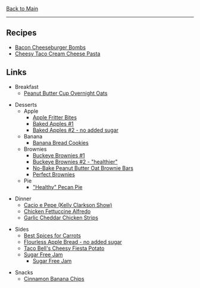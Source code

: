[Back to Main](/README.md)

---
## Recipes

- [Bacon Cheeseburger Bombs](/10%20Food/Bacon%20Cheeseburger%20Bombs.md)
- [Cheesy Taco Cream Cheese Pasta](/10%20Food/Cheesy%20Taco%20Cream%20Cheese%20Pasta.md)

## Links

<!---->
- Breakfast
	- [Peanut Butter Cup Overnight Oats](https://www.facebook.com/photo.php?fbid=122136463634395159&set=pb.61561854786815.-2207520000&type=3)

<!---->
- Desserts
	- Apple
		- [Apple Fritter Bites](https://delectablerecipe.com/apple-fritter-bites/)
		- [Baked Apples #1](https://www.allrecipes.com/recipe/255931/baked-cinnamon-apples/)
		- [Baked Apples #2 - no added sugar](https://happyhealthymama.com/simple-baked-apples.html)
	- Banana
		- [Banana Bread Cookies](https://recipestasteful.com/the-best-banana-bread-cookies-6-ingredients/)
	- Brownies
		- [Buckeye Brownies #1](https://www.livewellbakeoften.com/buckeye-brownies/)
		- [Buckeye Brownies #2 - "healthier"](https://www.halfbakedharvest.com/healthier-buckeye-brownies/)
		- [No-Bake Peanut Butter Oat Brownie Bars](https://cookerycrafters.com/healthy-no-bake-peanut-butter-oat-brownie-bars/)
		- [Perfect Brownies](https://lickthebowlgood.blogspot.com/2013/02/the-perfect-brownie.html)
	- Pie
		- ["Healthy" Pecan Pie](https://www.joyfulhealthyeats.com/homemade-pecan-pie-no-corn-syrup/)

<!---->
- Dinner
	- [Cacio e Pepe (Kelly Clarkson Show)](https://www.today.com/recipes/cacio-pepe-recipe-t251620)
	- [Chicken Fettuccine Alfredo](https://healthyfitnessmeals.com/chicken-fettuccine-alfredo/#recipe)
	- [Garlic Cheddar Chicken Strips](https://www.theidearoom.net/garlic-cheddar-chicken-strips)

<!---->
- Sides
	- [Best Spices for Carrots](https://pinchspicemarket.com/blog/spices-for-carrots-best-ways-to-cook)
	- [Flourless Apple Bread - no added sugar](https://thebakermama.com/recipes/healthy-flourless-fresh-apple-bread/)
	- [Taco Bell's Cheesy Fiesta Potato](https://copykat.com/taco-bell-cheesy-fiesta-potatoes)
	- [Sugar Free Jam](https://thishealthykitchen.com/easy-strawberry-jam-3-ingredient/)
		- [Sugar Free Jam](https://prettydeliciouslife.com/sugar-free-jam-3-ingredients-10-minutes/)

<!---->
- Snacks
	- [Cinnamon Banana Chips](https://www.mealgarden.com/recipe/crunchy-cinnamon-baked-banana-chips/)